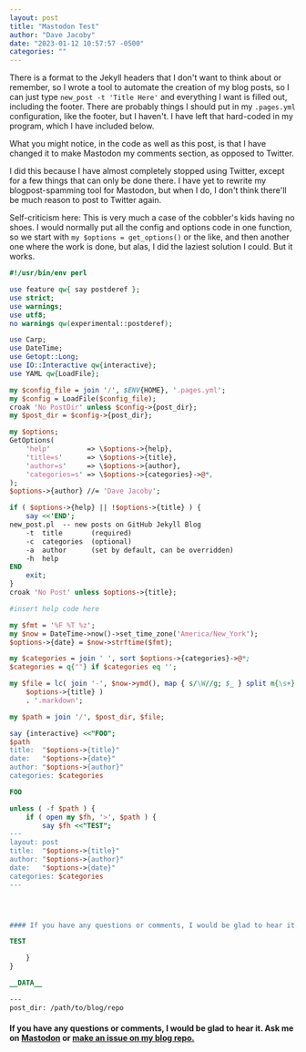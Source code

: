 ```yaml
---
layout: post
title: "Mastodon Test"
author: "Dave Jacoby"
date: "2023-01-12 10:57:57 -0500"
categories: ""
---
```


There is a format to the Jekyll headers that I don't want to think about or remember, so I wrote a tool to automate the creation of my blog posts, so I can just type `new_post -t 'Title Here'` and everything I want is filled out, including the footer. There are probably things I should put in my `.pages.yml` configuration, like the footer, but I haven't. I have left that hard-coded in my program, which I have included below.

What you might notice, in the code as well as this post, is that I have changed it to make Mastodon my comments section, as opposed to Twitter.

I did this because I have almost completely stopped using Twitter, except for a few things that can only be done there. I have yet to rewrite my blogpost-spamming tool for Mastodon, but when I do, I don't think there'll be much reason to post to Twitter again.

Self-criticism here: This is very much a case of the cobbler's kids having no shoes. I would normally put all the config and options code in one function, so we start with `my $options = get_options()` or the like, and then another one where the work is done, but alas, I did the laziest solution I could. But it works.

```perl
#!/usr/bin/env perl

use feature qw{ say postderef };
use strict;
use warnings;
use utf8;
no warnings qw(experimental::postderef);

use Carp;
use DateTime;
use Getopt::Long;
use IO::Interactive qw{interactive};
use YAML qw{LoadFile};

my $config_file = join '/', $ENV{HOME}, '.pages.yml';
my $config = LoadFile($config_file);
croak 'No PostDir' unless $config->{post_dir};
my $post_dir = $config->{post_dir};

my $options;
GetOptions(
    'help'         => \$options->{help},
    'title=s'      => \$options->{title},
    'author=s'     => \$options->{author},
    'categories=s' => \$options->{categories}->@*,
);
$options->{author} //= 'Dave Jacoby';

if ( $options->{help} || !$options->{title} ) {
    say <<'END';
new_post.pl  -- new posts on GitHub Jekyll Blog
    -t  title       (required)
    -c  categories  (optional)
    -a  author      (set by default, can be overridden)
    -h  help
END
    exit;
}
croak 'No Post' unless $options->{title};

#insert help code here

my $fmt = '%F %T %z';
my $now = DateTime->now()->set_time_zone('America/New_York');
$options->{date} = $now->strftime($fmt);

my $categories = join ' ', sort $options->{categories}->@*;
$categories = q{""} if $categories eq '';

my $file = lc( join '-', $now->ymd(), map { s/\W//g; $_ } split m{\s+},
    $options->{title} )
    . '.markdown';

my $path = join '/', $post_dir, $file;

say {interactive} <<"FOO";
$path
title:  "$options->{title}"
date:   "$options->{date}"
author: "$options->{author}"
categories: $categories

FOO

unless ( -f $path ) {
    if ( open my $fh, '>', $path ) {
        say $fh <<"TEST";
---
layout: post
title:  "$options->{title}"
author: "$options->{author}"
date:   "$options->{date}"
categories: $categories
---




#### If you have any questions or comments, I would be glad to hear it. Ask me on [Mastodon](https://mastodon.xyz/\@jacobydave) or [make an issue on my blog repo.](https://github.com/jacoby/jacoby.github.io)

TEST

    }
}

__DATA__

---
post_dir: /path/to/blog/repo
```

#### If you have any questions or comments, I would be glad to hear it. Ask me on [Mastodon](https://mastodon.xyz/@jacobydave) or [make an issue on my blog repo.](https://github.com/jacoby/jacoby.github.io)
